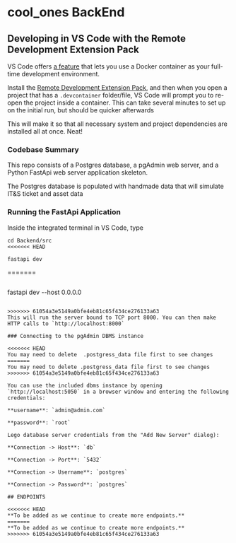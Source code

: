 # cool_ones BackEnd

## Developing in VS Code with the Remote Development Extension Pack

VS Code offers [a feature](https://code.visualstudio.com/docs/remote/containers) that lets you use a Docker container as your full-time development environment.

Install the [Remote Development Extension Pack](https://marketplace.visualstudio.com/items?itemName=ms-vscode-remote.vscode-remote-extensionpack), and then when you open a project that has a `.devcontainer` folder/file, VS Code will prompt you to re-open the project inside a container. This can take several minutes to set up on the initial run, but should be quicker afterwards

This will make it so that all necessary system and project dependencies are installed all at once. Neat!

### Codebase Summary

This repo consists of a Postgres database, a pgAdmin web server, and a Python FastApi web server application skeleton.

The Postgres database is populated with handmade data that will simulate IT&S ticket and asset data

### Running the FastApi Application

Inside the integrated terminal in VS Code, type

```
cd Backend/src
<<<<<<< HEAD
```
```
fastapi dev
```
=======
```

```
fastapi dev --host 0.0.0.0
```

>>>>>>> 61054a3e5149a0bfe4eb81c65f434ce276133a63
This will run the server bound to TCP port 8000. You can then make HTTP calls to `http://localhost:8000`

### Connecting to the pgAdmin DBMS instance

<<<<<<< HEAD
You may need to delete  .postgress_data file first to see changes 
=======
You may need to delete .postgress_data file first to see changes
>>>>>>> 61054a3e5149a0bfe4eb81c65f434ce276133a63

You can use the included dbms instance by opening `http://localhost:5050` in a browser window and entering the following credentials:

**username**: `admin@admin.com`

**password**: `root`

Lego database server credentials from the "Add New Server" dialog):

**Connection -> Host**: `db`

**Connection -> Port**: `5432`

**Connection -> Username**: `postgres`

**Connection -> Password**: `postgres`

## ENDPOINTS

<<<<<<< HEAD
**To be added as we continue to create more endpoints.**
=======
**To be added as we continue to create more endpoints.**
>>>>>>> 61054a3e5149a0bfe4eb81c65f434ce276133a63

